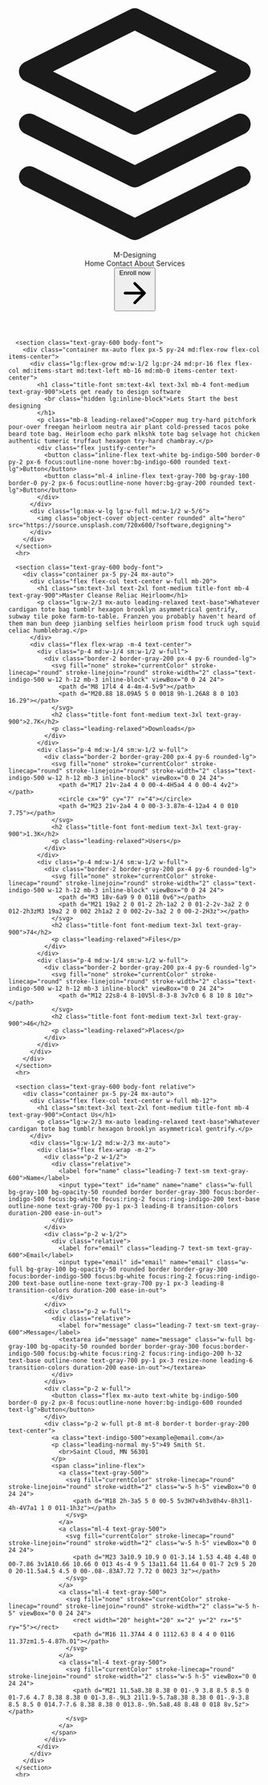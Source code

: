 <!DOCTYPE html>
<html lang="en">
<head>
    <meta charset="UTF-8">
    <meta http-equiv="X-UA-Compatible" content="IE=edge">
    <meta name="viewport" content="width=device-width, initial-scale=1.0">
    <link href="https://unpkg.com/tailwindcss@^1.0/dist/tailwind.min.css" rel="stylesheet">
    <title>Mayank Software designing</title>
</head>
<body>
    <header class="text-gray-600 body-font">
        <div class="container mx-auto flex flex-wrap p-5 flex-col md:flex-row items-center">
          <a class="flex title-font font-medium items-center text-gray-900 mb-4 md:mb-0">
            <svg xmlns="http://www.w3.org/2000/svg" fill="none" stroke="currentColor" stroke-linecap="round" stroke-linejoin="round" stroke-width="2" class="w-10 h-10 text-white p-2 bg-indigo-500 rounded-full" viewBox="0 0 24 24">
              <path d="M12 2L2 7l10 5 10-5-10-5zM2 17l10 5 10-5M2 12l10 5 10-5"></path>
            </svg>
            <span class="ml-3 text-xl">M-Designing</span>
          </a>
          <nav class="md:mr-auto md:ml-4 md:py-1 md:pl-4 md:border-l md:border-gray-400	flex flex-wrap items-center text-base justify-center">
            <a herf="/"class="mr-5 hover:text-gray-900">Home</a>
            <a herf="/"class="mr-5 hover:text-gray-900">Contact</a>
            <a herf="/"class="mr-5 hover:text-gray-900">About</a>
            <a herf="/"class="mr-5 hover:text-gray-900">Services</a>
          </nav>
          <button class="inline-flex items-center bg-gray-100 border-0 py-1 px-3 focus:outline-none hover:bg-gray-200 rounded text-base mt-4 md:mt-0">Enroll now
            <svg fill="none" stroke="currentColor" stroke-linecap="round" stroke-linejoin="round" stroke-width="2" class="w-4 h-4 ml-1" viewBox="0 0 24 24">
              <path d="M5 12h14M12 5l7 7-7 7"></path>
            </svg>
          </button>
        </div>
      </header>



      <section class="text-gray-600 body-font">
        <div class="container mx-auto flex px-5 py-24 md:flex-row flex-col items-center">
          <div class="lg:flex-grow md:w-1/2 lg:pr-24 md:pr-16 flex flex-col md:items-start md:text-left mb-16 md:mb-0 items-center text-center">
            <h1 class="title-font sm:text-4xl text-3xl mb-4 font-medium text-gray-900">Lets get ready to design software
              <br class="hidden lg:inline-block">Lets Start the best designing
            </h1>
            <p class="mb-8 leading-relaxed">Copper mug try-hard pitchfork pour-over freegan heirloom neutra air plant cold-pressed tacos poke beard tote bag. Heirloom echo park mlkshk tote bag selvage hot chicken authentic tumeric truffaut hexagon try-hard chambray.</p>
            <div class="flex justify-center">
              <button class="inline-flex text-white bg-indigo-500 border-0 py-2 px-6 focus:outline-none hover:bg-indigo-600 rounded text-lg">Button</button>
              <button class="ml-4 inline-flex text-gray-700 bg-gray-100 border-0 py-2 px-6 focus:outline-none hover:bg-gray-200 rounded text-lg">Button</button>
            </div>
          </div>
          <div class="lg:max-w-lg lg:w-full md:w-1/2 w-5/6">
            <img class="object-cover object-center rounded" alt="hero" src="https://source.unsplash.com/720x600/?software,degigning">
          </div>
        </div>
      </section>
      <hr>

      <section class="text-gray-600 body-font">
        <div class="container px-5 py-24 mx-auto">
          <div class="flex flex-col text-center w-full mb-20">
            <h1 class="sm:text-3xl text-2xl font-medium title-font mb-4 text-gray-900">Master Cleanse Reliac Heirloom</h1>
            <p class="lg:w-2/3 mx-auto leading-relaxed text-base">Whatever cardigan tote bag tumblr hexagon brooklyn asymmetrical gentrify, subway tile poke farm-to-table. Franzen you probably haven't heard of them man bun deep jianbing selfies heirloom prism food truck ugh squid celiac humblebrag.</p>
          </div>
          <div class="flex flex-wrap -m-4 text-center">
            <div class="p-4 md:w-1/4 sm:w-1/2 w-full">
              <div class="border-2 border-gray-200 px-4 py-6 rounded-lg">
                <svg fill="none" stroke="currentColor" stroke-linecap="round" stroke-linejoin="round" stroke-width="2" class="text-indigo-500 w-12 h-12 mb-3 inline-block" viewBox="0 0 24 24">
                  <path d="M8 17l4 4 4-4m-4-5v9"></path>
                  <path d="M20.88 18.09A5 5 0 0018 9h-1.26A8 8 0 103 16.29"></path>
                </svg>
                <h2 class="title-font font-medium text-3xl text-gray-900">2.7K</h2>
                <p class="leading-relaxed">Downloads</p>
              </div>
            </div>
            <div class="p-4 md:w-1/4 sm:w-1/2 w-full">
              <div class="border-2 border-gray-200 px-4 py-6 rounded-lg">
                <svg fill="none" stroke="currentColor" stroke-linecap="round" stroke-linejoin="round" stroke-width="2" class="text-indigo-500 w-12 h-12 mb-3 inline-block" viewBox="0 0 24 24">
                  <path d="M17 21v-2a4 4 0 00-4-4H5a4 4 0 00-4 4v2"></path>
                  <circle cx="9" cy="7" r="4"></circle>
                  <path d="M23 21v-2a4 4 0 00-3-3.87m-4-12a4 4 0 010 7.75"></path>
                </svg>
                <h2 class="title-font font-medium text-3xl text-gray-900">1.3K</h2>
                <p class="leading-relaxed">Users</p>
              </div>
            </div>
            <div class="p-4 md:w-1/4 sm:w-1/2 w-full">
              <div class="border-2 border-gray-200 px-4 py-6 rounded-lg">
                <svg fill="none" stroke="currentColor" stroke-linecap="round" stroke-linejoin="round" stroke-width="2" class="text-indigo-500 w-12 h-12 mb-3 inline-block" viewBox="0 0 24 24">
                  <path d="M3 18v-6a9 9 0 0118 0v6"></path>
                  <path d="M21 19a2 2 0 01-2 2h-1a2 2 0 01-2-2v-3a2 2 0 012-2h3zM3 19a2 2 0 002 2h1a2 2 0 002-2v-3a2 2 0 00-2-2H3z"></path>
                </svg>
                <h2 class="title-font font-medium text-3xl text-gray-900">74</h2>
                <p class="leading-relaxed">Files</p>
              </div>
            </div>
            <div class="p-4 md:w-1/4 sm:w-1/2 w-full">
              <div class="border-2 border-gray-200 px-4 py-6 rounded-lg">
                <svg fill="none" stroke="currentColor" stroke-linecap="round" stroke-linejoin="round" stroke-width="2" class="text-indigo-500 w-12 h-12 mb-3 inline-block" viewBox="0 0 24 24">
                  <path d="M12 22s8-4 8-10V5l-8-3-8 3v7c0 6 8 10 8 10z"></path>
                </svg>
                <h2 class="title-font font-medium text-3xl text-gray-900">46</h2>
                <p class="leading-relaxed">Places</p>
              </div>
            </div>
          </div>
        </div>
      </section>
      <hr>

      <section class="text-gray-600 body-font relative">
        <div class="container px-5 py-24 mx-auto">
          <div class="flex flex-col text-center w-full mb-12">
            <h1 class="sm:text-3xl text-2xl font-medium title-font mb-4 text-gray-900">Contact Us</h1>
            <p class="lg:w-2/3 mx-auto leading-relaxed text-base">Whatever cardigan tote bag tumblr hexagon brooklyn asymmetrical gentrify.</p>
          </div>
          <div class="lg:w-1/2 md:w-2/3 mx-auto">
            <div class="flex flex-wrap -m-2">
              <div class="p-2 w-1/2">
                <div class="relative">
                  <label for="name" class="leading-7 text-sm text-gray-600">Name</label>
                  <input type="text" id="name" name="name" class="w-full bg-gray-100 bg-opacity-50 rounded border border-gray-300 focus:border-indigo-500 focus:bg-white focus:ring-2 focus:ring-indigo-200 text-base outline-none text-gray-700 py-1 px-3 leading-8 transition-colors duration-200 ease-in-out">
                </div>
              </div>
              <div class="p-2 w-1/2">
                <div class="relative">
                  <label for="email" class="leading-7 text-sm text-gray-600">Email</label>
                  <input type="email" id="email" name="email" class="w-full bg-gray-100 bg-opacity-50 rounded border border-gray-300 focus:border-indigo-500 focus:bg-white focus:ring-2 focus:ring-indigo-200 text-base outline-none text-gray-700 py-1 px-3 leading-8 transition-colors duration-200 ease-in-out">
                </div>
              </div>
              <div class="p-2 w-full">
                <div class="relative">
                  <label for="message" class="leading-7 text-sm text-gray-600">Message</label>
                  <textarea id="message" name="message" class="w-full bg-gray-100 bg-opacity-50 rounded border border-gray-300 focus:border-indigo-500 focus:bg-white focus:ring-2 focus:ring-indigo-200 h-32 text-base outline-none text-gray-700 py-1 px-3 resize-none leading-6 transition-colors duration-200 ease-in-out"></textarea>
                </div>
              </div>
              <div class="p-2 w-full">
                <button class="flex mx-auto text-white bg-indigo-500 border-0 py-2 px-8 focus:outline-none hover:bg-indigo-600 rounded text-lg">Button</button>
              </div>
              <div class="p-2 w-full pt-8 mt-8 border-t border-gray-200 text-center">
                <a class="text-indigo-500">example@email.com</a>
                <p class="leading-normal my-5">49 Smith St.
                  <br>Saint Cloud, MN 56301
                </p>
                <span class="inline-flex">
                  <a class="text-gray-500">
                    <svg fill="currentColor" stroke-linecap="round" stroke-linejoin="round" stroke-width="2" class="w-5 h-5" viewBox="0 0 24 24">
                      <path d="M18 2h-3a5 5 0 00-5 5v3H7v4h3v8h4v-8h3l1-4h-4V7a1 1 0 011-1h3z"></path>
                    </svg>
                  </a>
                  <a class="ml-4 text-gray-500">
                    <svg fill="currentColor" stroke-linecap="round" stroke-linejoin="round" stroke-width="2" class="w-5 h-5" viewBox="0 0 24 24">
                      <path d="M23 3a10.9 10.9 0 01-3.14 1.53 4.48 4.48 0 00-7.86 3v1A10.66 10.66 0 013 4s-4 9 5 13a11.64 11.64 0 01-7 2c9 5 20 0 20-11.5a4.5 4.5 0 00-.08-.83A7.72 7.72 0 0023 3z"></path>
                    </svg>
                  </a>
                  <a class="ml-4 text-gray-500">
                    <svg fill="none" stroke="currentColor" stroke-linecap="round" stroke-linejoin="round" stroke-width="2" class="w-5 h-5" viewBox="0 0 24 24">
                      <rect width="20" height="20" x="2" y="2" rx="5" ry="5"></rect>
                      <path d="M16 11.37A4 4 0 1112.63 8 4 4 0 0116 11.37zm1.5-4.87h.01"></path>
                    </svg>
                  </a>
                  <a class="ml-4 text-gray-500">
                    <svg fill="currentColor" stroke-linecap="round" stroke-linejoin="round" stroke-width="2" class="w-5 h-5" viewBox="0 0 24 24">
                      <path d="M21 11.5a8.38 8.38 0 01-.9 3.8 8.5 8.5 0 01-7.6 4.7 8.38 8.38 0 01-3.8-.9L3 21l1.9-5.7a8.38 8.38 0 01-.9-3.8 8.5 8.5 0 014.7-7.6 8.38 8.38 0 013.8-.9h.5a8.48 8.48 0 018 8v.5z"></path>
                    </svg>
                  </a>
                </span>
              </div>
            </div>
          </div>
        </div>
      </section>
      <hr>



</body>
</html>
